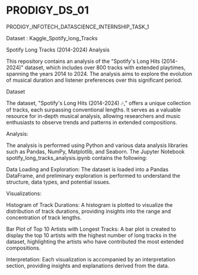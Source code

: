 # PRODIGY_DS_01
PRODIGY_INFOTECH_DATASCIENCE_INTERNSHIP_TASK_1

Dataset : Kaggle_Spotify_long_Tracks

Spotify Long Tracks (2014-2024) Analysis

This repository contains an analysis of the "Spotify's Long Hits (2014-2024)" dataset, which includes over 800 tracks with extended playtimes, spanning the years 2014 to 2024. The analysis aims to explore the evolution of musical duration and listener preferences over this significant period.

Dataset

The dataset, "Spotify's Long Hits (2014-2024) 🎶," offers a unique collection of tracks, each surpassing conventional lengths. It serves as a valuable resource for in-depth musical analysis, allowing researchers and music enthusiasts to observe trends and patterns in extended compositions.

Analysis:

The analysis is performed using Python and various data analysis libraries such as Pandas, NumPy, Matplotlib, and Seaborn. The Jupyter Notebook spotify_long_tracks_analysis.ipynb contains the following:

Data Loading and Exploration: The dataset is loaded into a Pandas DataFrame, and preliminary exploration is performed to understand the structure, data types, and potential issues.

Visualizations:

Histogram of Track Durations: A histogram is plotted to visualize the distribution of track durations, providing insights into the range and concentration of track lengths.

Bar Plot of Top 10 Artists with Longest Tracks: A bar plot is created to display the top 10 artists with the highest number of long tracks in the dataset, highlighting the artists who have contributed the most extended compositions.

Interpretation: Each visualization is accompanied by an interpretation section, providing insights and explanations derived from the data.

